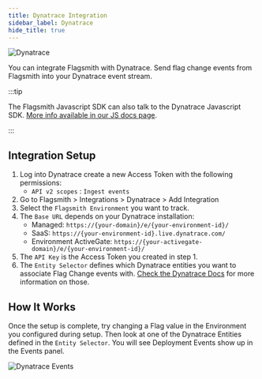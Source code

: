 ```yaml
---
title: Dynatrace Integration
sidebar_label: Dynatrace
hide_title: true
---
```


![Dynatrace](/img/integrations/dynatrace/dynatrace-logo.svg)

You can integrate Flagsmith with Dynatrace. Send flag change events from Flagsmith into your Dynatrace event stream.

:::tip

The Flagsmith Javascript SDK can also talk to the Dynatrace Javascript SDK.
[More info available in our JS docs page](../clients/client-side/javascript.md#dynatrace-javascript-sdk-integration).

:::

## Integration Setup

1. Log into Dynatrace create a new Access Token with the following permissions:
   - `API v2 scopes` : `Ingest events`
2. Go to Flagsmith > Integrations > Dynatrace > Add Integration
3. Select the `Flagsmith Environment` you want to track.
4. The `Base URL` depends on your Dynatrace installation:
   - Managed: `https://{your-domain}/e/{your-environment-id}/`
   - SaaS: `https://{your-environment-id}.live.dynatrace.com/`
   - Environment ActiveGate: `https://{your-activegate-domain}/e/{your-environment-id}/`
5. The `API Key` is the Access Token you created in step 1.
6. The `Entity Selector` defines which Dynatrace entities you want to associate Flag Change events with.
   [Check the Dynatrace Docs](https://www.dynatrace.com/support/help/dynatrace-api/environment-api/entity-v2/entity-selector)
   for more information on those.

## How It Works

Once the setup is complete, try changing a Flag value in the Environment you configured during setup. Then look at one
of the Dynatrace Entities defined in the `Entity Selector`. You will see Deployment Events show up in the Events panel.

![Dynatrace Events](/img/integrations/dynatrace/dynatrace-events-panel.png)
